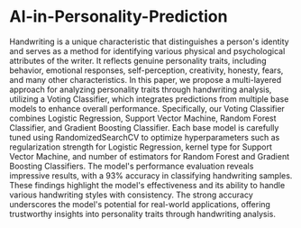 # AI-in-Personality-Prediction

Handwriting is a unique characteristic that distinguishes a person's identity and serves as a method for identifying various physical and psychological attributes of the writer. It reflects genuine personality traits, including behavior, emotional responses, self-perception, creativity, honesty, fears, and many other characteristics. In this paper, we propose a multi-layered approach for analyzing personality traits through handwriting analysis, utilizing a Voting Classifier, which integrates predictions from multiple base models to enhance overall performance. Specifically, our Voting Classifier combines Logistic Regression, Support Vector Machine, Random Forest Classifier, and Gradient Boosting Classifier. Each base model is carefully tuned using RandomizedSearchCV to optimize hyperparameters such as regularization strength for Logistic Regression, kernel type for Support Vector Machine, and number of estimators for Random Forest and Gradient Boosting Classifiers. The model's performance evaluation reveals impressive results, with a 93% accuracy in classifying handwriting samples. These findings highlight the model's effectiveness and its ability to handle various handwriting styles with consistency. The strong accuracy underscores the model's potential for real-world applications, offering trustworthy insights into personality traits through handwriting analysis.
